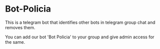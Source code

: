 # Bot-Policia

This is a telegram bot that identifies other bots in telegram group chat and removes them.

You can add our bot 'Bot Policia' to your group and give admin access for the same.
